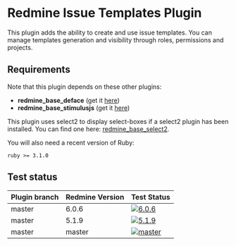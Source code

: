 Redmine Issue Templates Plugin
======================

This plugin adds the ability to create and use issue templates.
You can manage templates generation and visibility through roles, permissions and projects.

## Requirements

Note that this plugin depends on these other plugins:
* **redmine_base_deface** (get it [here](https://github.com/jbbarth/redmine_base_deface))
* **redmine_base_stimulusjs** (get it [here](https://github.com/nanego/redmine_base_stimulusjs))

This plugin uses select2 to display select-boxes if a select2 plugin has been installed. You can find one here: [redmine_base_select2](https://github.com/jbbarth/redmine_base_select2).

You will also need a recent version of Ruby:

    ruby >= 3.1.0
    
## Test status

|Plugin branch| Redmine Version | Test Status       |
|-------------|-----------------|-------------------|
|master       | 6.0.6           | [![6.0.6][1]][5]  |
|master       | 5.1.9           | [![5.1.9][2]][5]  |
|master       | master          | [![master][4]][5] |

[1]: https://github.com/nanego/redmine_templates/actions/workflows/6_0_6.yml/badge.svg
[2]: https://github.com/nanego/redmine_templates/actions/workflows/5_1_9.yml/badge.svg
[4]: https://github.com/nanego/redmine_templates/actions/workflows/master.yml/badge.svg
[5]: https://github.com/nanego/redmine_templates/actions
